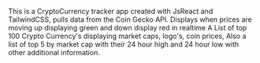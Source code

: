 This is a CryptoCurrency tracker app created with JsReact and TailwindCSS, pulls data from the Coin Gecko API.
Displays when prices are moving up displaying green and down display red in realtime
A List of top 100 Crypto Currency's displaying market caps, logo's, coin prices,
Also a list of top 5 by market cap with their 24 hour high and 24 hour low with other additional information.
